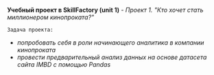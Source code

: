 **Учебный проект в SkillFactory (unit 1)** - *Проект 1. "Кто хочет стать миллионером кинопроката?"*


`Задача проекта:`
- *попробовать себя в роли начинающего аналитика в компании кинопроката*                  
- *провести предварительный анализ данных на основе датасета сайта IMBD с помощью Pandas*
